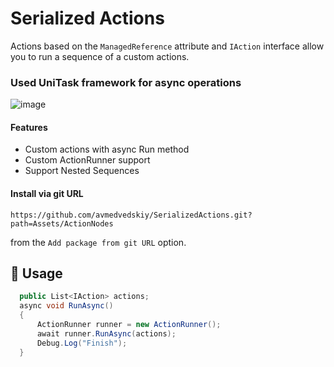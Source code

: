 # Serialized Actions
Actions based on the `ManagedReference` attribute and `IAction` interface allow you to run a sequence of a custom actions.

### Used UniTask framework for async operations

![image](https://user-images.githubusercontent.com/17832838/142039615-e25db621-9360-4155-a66c-afffa5546291.png)


#### Features
 - Custom actions with async Run method
 - Custom ActionRunner support 
 - Support Nested Sequences

#### Install via git URL

`https://github.com/avmedvedskiy/SerializedActions.git?path=Assets/ActionNodes`

from the `Add package from git URL` option.

## 🔰 Usage

```cs
  public List<IAction> actions;
  async void RunAsync()
  {
      ActionRunner runner = new ActionRunner();
      await runner.RunAsync(actions);
      Debug.Log("Finish");
  }
```
